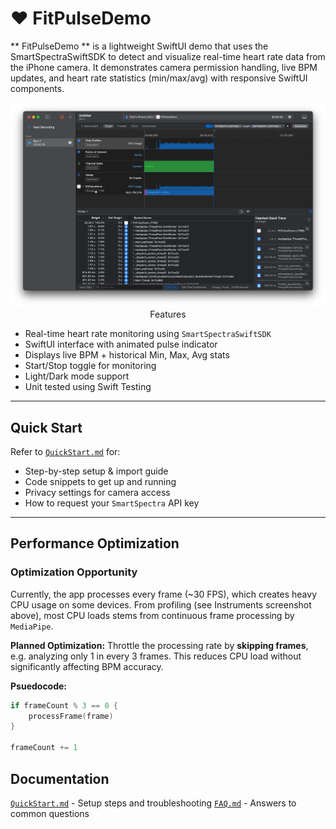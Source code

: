 # ❤️ FitPulseDemo
** FitPulseDemo ** is a lightweight SwiftUI demo that uses the SmartSpectraSwiftSDK to detect and visualize real-time heart rate data from the iPhone camera. It demonstrates camera permission handling, live BPM updates, and heart rate statistics (min/max/avg) with responsive SwiftUI components.

<p align="center">
    <img src="./docs/Screenshot_CPUProfile.png" alt="CPU Profile" width="600 />
</p>

---

## Features
 - Real-time heart rate monitoring using `SmartSpectraSwiftSDK`
 - SwiftUI interface with animated pulse indicator
 - Displays live BPM + historical Min, Max, Avg stats
 - Start/Stop toggle for monitoring
 - Light/Dark mode support
 - Unit tested using Swift Testing

 ---
 
 ## Quick Start
 
 Refer to [`QuickStart.md`](./QuickStart.md) for:
  - Step-by-step setup & import guide
  - Code snippets to get up and running
  - Privacy settings for camera access
  - How to request your `SmartSpectra` API key

  --- 
  
  ## Performance Optimization
  
  ### Optimization Opportunity
  
  Currently, the app processes every frame (~30 FPS), which creates heavy CPU usage on some devices. From profiling (see Instruments screenshot above), most CPU loads stems from continuous frame processing by `MediaPipe`.

**Planned Optimization:** 
Throttle the processing rate by **skipping frames**, e.g. analyzing only 1 in every 3 frames. This reduces CPU load without significantly affecting BPM accuracy.

**Psuedocode:**
```swift
if frameCount % 3 == 0 {
    processFrame(frame)
}

frameCount += 1
```

## Documentation
[`QuickStart.md`](./QuickStart.md) - Setup steps and troubleshooting
[`FAQ.md`](./FAQ.md) - Answers to common questions

